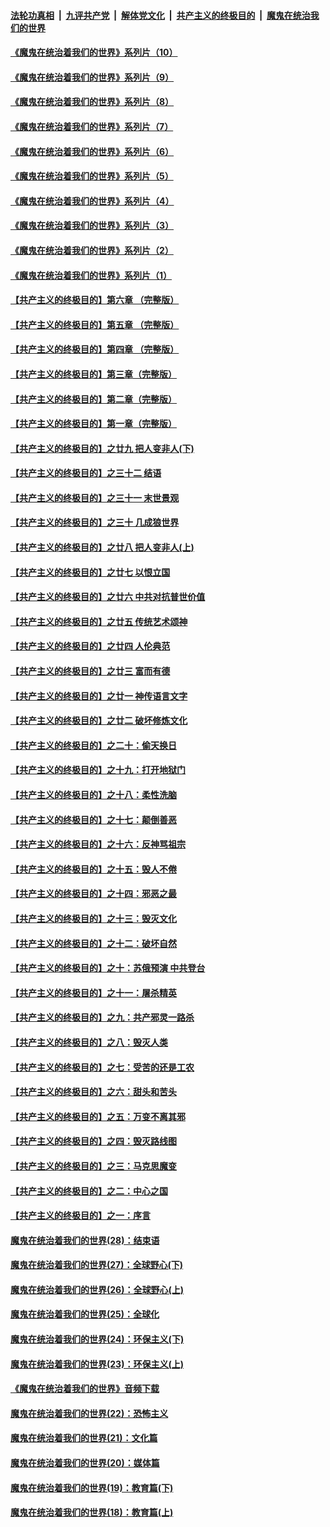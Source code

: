 

####  [法轮功真相](../../../../basic/blob/master/README.md?t=09112102) &nbsp;|&nbsp; [九评共产党](../../../../9ping.md/blob/master/README.md?t=09112102) &nbsp;|&nbsp; [解体党文化](../../../../jtdwh.md/blob/master/README.md?t=09112102)  &nbsp;|&nbsp; [共产主义的终极目的](../../../../gczydzjmd.md/blob/master/README.md?t=09112102) &nbsp;|&nbsp; [魔鬼在统治我们的世界](../../../../mgztzwmdsj.md/blob/master/README.md?t=09112102) 

#### [《魔鬼在统治着我们的世界》系列片（10）](../pages/nsc422/n12292670.md?t=09112102) 

#### [《魔鬼在统治着我们的世界》系列片（9）](../pages/nsc422/n12290859.md?t=09112102) 

#### [《魔鬼在统治着我们的世界》系列片（8）](../pages/nsc422/n12287445.md?t=09112102) 

#### [《魔鬼在统治着我们的世界》系列片（7）](../pages/nsc422/n12283425.md?t=09112102) 

#### [《魔鬼在统治着我们的世界》系列片（6）](../pages/nsc422/n12282314.md?t=09112102) 

#### [《魔鬼在统治着我们的世界》系列片（5）](../pages/nsc422/n12281419.md?t=09112102) 

#### [《魔鬼在统治着我们的世界》系列片（4）](../pages/nsc422/n12274024.md?t=09112102) 

#### [《魔鬼在统治着我们的世界》系列片（3）](../pages/nsc422/n12271322.md?t=09112102) 

#### [《魔鬼在统治着我们的世界》系列片（2）](../pages/nsc422/n12269049.md?t=09112102) 

#### [《魔鬼在统治着我们的世界》系列片（1）](../pages/nsc422/n12267575.md?t=09112102) 

#### [【共产主义的终极目的】第六章 （完整版）](../pages/nsc422/n11428913.md?t=09112102) 

#### [【共产主义的终极目的】第五章 （完整版）](../pages/nsc422/n11428912.md?t=09112102) 

#### [【共产主义的终极目的】第四章 （完整版）](../pages/nsc422/n11428907.md?t=09112102) 

#### [【共产主义的终极目的】第三章（完整版）](../pages/nsc422/n11428848.md?t=09112102) 

#### [【共产主义的终极目的】第二章（完整版）](../pages/nsc422/n11428831.md?t=09112102) 

#### [【共产主义的终极目的】第一章（完整版）](../pages/nsc422/n11417651.md?t=09112102) 

#### [【共产主义的终极目的】之廿九 把人变非人(下)](../pages/nsc422/n11344140.md?t=09112102) 

#### [【共产主义的终极目的】之三十二 结语](../pages/nsc422/n11360535.md?t=09112102) 

#### [【共产主义的终极目的】之三十一 末世景观](../pages/nsc422/n11351129.md?t=09112102) 

#### [【共产主义的终极目的】之三十 几成狼世界](../pages/nsc422/n11348280.md?t=09112102) 

#### [【共产主义的终极目的】之廿八 把人变非人(上)](../pages/nsc422/n11340492.md?t=09112102) 

#### [【共产主义的终极目的】之廿七 以恨立国](../pages/nsc422/n11336944.md?t=09112102) 

#### [【共产主义的终极目的】之廿六 中共对抗普世价值](../pages/nsc422/n11324785.md?t=09112102) 

#### [【共产主义的终极目的】之廿五 传统艺术颂神](../pages/nsc422/n11296396.md?t=09112102) 

#### [【共产主义的终极目的】之廿四 人伦典范](../pages/nsc422/n11296397.md?t=09112102) 

#### [【共产主义的终极目的】之廿三 富而有德](../pages/nsc422/n11283598.md?t=09112102) 

#### [【共产主义的终极目的】之廿一 神传语言文字](../pages/nsc422/n11263265.md?t=09112102) 

#### [【共产主义的终极目的】之廿二 破坏修炼文化](../pages/nsc422/n11245728.md?t=09112102) 

#### [【共产主义的终极目的】之二十：偷天换日](../pages/nsc422/n11238846.md?t=09112102) 

#### [【共产主义的终极目的】之十九：打开地狱门](../pages/nsc422/n11206376.md?t=09112102) 

#### [【共产主义的终极目的】之十八：柔性洗脑](../pages/nsc422/n11199994.md?t=09112102) 

#### [【共产主义的终极目的】之十七：颠倒善恶](../pages/nsc422/n11179782.md?t=09112102) 

#### [【共产主义的终极目的】之十六：反神骂祖宗](../pages/nsc422/n11166798.md?t=09112102) 

#### [【共产主义的终极目的】之十五：毁人不倦](../pages/nsc422/n11166792.md?t=09112102) 

#### [【共产主义的终极目的】之十四：邪恶之最](../pages/nsc422/n11150249.md?t=09112102) 

#### [【共产主义的终极目的】之十三：毁灭文化](../pages/nsc422/n11135227.md?t=09112102) 

#### [【共产主义的终极目的】之十二：破坏自然](../pages/nsc422/n11135214.md?t=09112102) 

#### [【共产主义的终极目的】之十：苏俄预演 中共登台](../pages/nsc422/n11118424.md?t=09112102) 

#### [【共产主义的终极目的】之十一：屠杀精英](../pages/nsc422/n11118442.md?t=09112102) 

#### [【共产主义的终极目的】之九：共产邪灵一路杀](../pages/nsc422/n11114139.md?t=09112102) 

#### [【共产主义的终极目的】之八：毁灭人类](../pages/nsc422/n11108503.md?t=09112102) 

#### [【共产主义的终极目的】之七：受苦的还是工农](../pages/nsc422/n11101809.md?t=09112102) 

#### [【共产主义的终极目的】之六：甜头和苦头](../pages/nsc422/n11096971.md?t=09112102) 

#### [【共产主义的终极目的】之五：万变不离其邪](../pages/nsc422/n11091285.md?t=09112102) 

#### [【共产主义的终极目的】之四：毁灭路线图](../pages/nsc422/n11086284.md?t=09112102) 

#### [【共产主义的终极目的】之三：马克思魔变](../pages/nsc422/n11061941.md?t=09112102) 

#### [【共产主义的终极目的】之二：中心之国](../pages/nsc422/n11047728.md?t=09112102) 

#### [【共产主义的终极目的】之一：序言](../pages/nsc422/n11086077.md?t=09112102) 

#### [魔鬼在统治着我们的世界(28)：结束语](../pages/nsc422/n10936246.md?t=09112102) 

#### [魔鬼在统治着我们的世界(27)：全球野心(下)](../pages/nsc422/n10928319.md?t=09112102) 

#### [魔鬼在统治着我们的世界(26)：全球野心(上)](../pages/nsc422/n10900318.md?t=09112102) 

#### [魔鬼在统治着我们的世界(25)：全球化](../pages/nsc422/n10788205.md?t=09112102) 

#### [魔鬼在统治着我们的世界(24)：环保主义(下)](../pages/nsc422/n10695307.md?t=09112102) 

#### [魔鬼在统治着我们的世界(23)：环保主义(上)](../pages/nsc422/n10688613.md?t=09112102) 

#### [《魔鬼在统治着我们的世界》音频下载](../pages/nsc422/n10635553.md?t=09112102) 

#### [魔鬼在统治着我们的世界(22)：恐怖主义](../pages/nsc422/n10614727.md?t=09112102) 

#### [魔鬼在统治着我们的世界(21)：文化篇](../pages/nsc422/n10597706.md?t=09112102) 

#### [魔鬼在统治着我们的世界(20)：媒体篇](../pages/nsc422/n10586579.md?t=09112102) 

#### [魔鬼在统治着我们的世界(19)：教育篇(下)](../pages/nsc422/n10564808.md?t=09112102) 

#### [魔鬼在统治着我们的世界(18)：教育篇(上)](../pages/nsc422/n10526970.md?t=09112102) 

